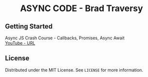 <h1 align="center">ASYNC CODE - Brad Traversy</h1>

<h3 align="center"></h3>    

<!-- GETTING STARTED -->
## Getting Started
Async JS Crash Course - Callbacks, Promises, Async Await
</br>
[YouTube - URL](https://www.youtube.com/watch?v=PoRJizFvM7s)

<!-- LICENSE -->
## License

Distributed under the MIT License. See `LICENSE` for more information.